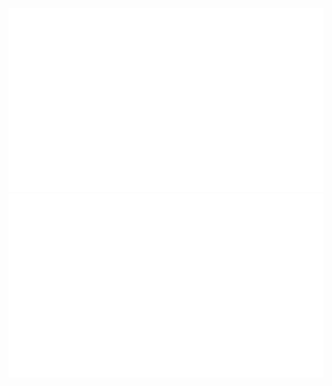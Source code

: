 <a href="https://github.com/rahul-jha98/github-stats-transparent">

![](https://raw.githubusercontent.com/MattTheCuber/github-stats-transparent/output/generated/overview.svg)
![](https://raw.githubusercontent.com/MattTheCuber/github-stats-transparent/output/generated/languages.svg)

</a>

<!-- ![Metrics](/github-metrics.svg) -->
